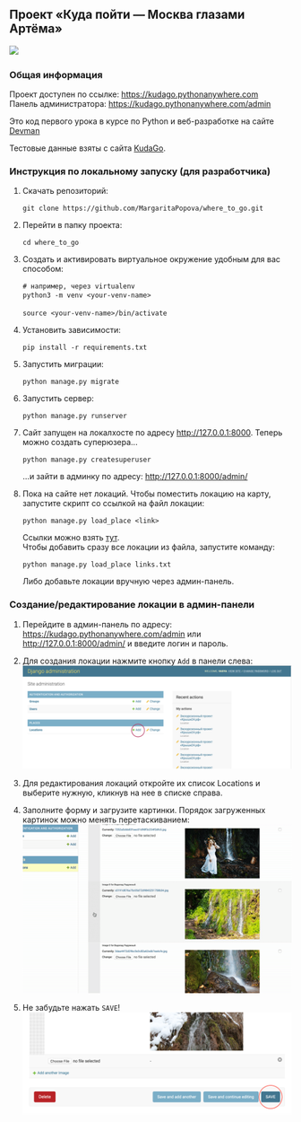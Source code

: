 ## Проект «Куда пойти — Москва глазами Артёма»    
![](static/ezgif-4-d136f2239bdc.gif)
### Общая информация   
Проект доступен по ссылке: https://kudago.pythonanywhere.com  
Панель администратора: https://kudago.pythonanywhere.com/admin

Это код первого урока в курсе по Python и веб-разработке на сайте [Devman](https://dvmn.org)

Тестовые данные взяты с сайта [KudaGo](https://kudago.com/).

### Инструкция по локальному запуску (для разработчика)   

1. Скачать репозиторий: 
   ```
   git clone https://github.com/MargaritaPopova/where_to_go.git
   ```

2. Перейти в папку проекта:
   ```
   cd where_to_go
   ```
   
3. Создать и активировать виртуальное окружение удобным для вас способом:
   ```
   # например, через virtualenv
   python3 -m venv <your-venv-name>
   
   source <your-venv-name>/bin/activate
   ```
   
4. Установить зависимости:
   ```
   pip install -r requirements.txt
   ```
   
5. Запустить миграции:
    ```
   python manage.py migrate
   ```
   
6. Запустить сервер:
    ```
   python manage.py runserver
   ```
   
7. Сайт запущен на локалхосте по адресу http://127.0.0.1:8000. Теперь можно создать суперюзера...
   
    ```
   python manage.py createsuperuser
   ```
   ...и зайти в админку по адресу: http://127.0.0.1:8000/admin/
   
8. Пока на сайте нет локаций. Чтобы поместить локацию на карту, запустите скрипт cо ссылкой на файл локации:
    ```
   python manage.py load_place <link>
   ```
   Ссылки можно взять [тут](links.txt).    
   Чтобы добавить сразу все локации из файла, запустите команду:
   ```
   python manage.py load_place links.txt
   ```
   Либо добавьте локации вручную через админ-панель. 

### Создание/редактирование локации в админ-панели   

1. Перейдите в админ-панель по адресу: https://kudago.pythonanywhere.com/admin или http://127.0.0.1:8000/admin/ и введите логин и пароль.

1. Для создания локации нажмите кнопку ```Add``` в панели слева:
 ![](static/Screenshot%202021-02-14%20at%2000.44.17.png)
   
2. Для редактирования локаций откройте их список Locations и выберите нужную, кликнув на нее в списке справа. 
   
2. Заполните форму и загрузите картинки. Порядок загруженных картинок можно менять перетаскиванием:   
![](static/ezgif-4-d68f28a12df8.gif)
   
3. Не забудьте нажать ```SAVE```!
![](static/Screenshot%202021-02-14%20at%2012.52.36.png)
   
